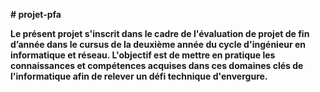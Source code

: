 **# projet-pfa**

**Le présent projet s'inscrit dans le cadre de l'évaluation de projet de fin d’année dans le cursus de la deuxième année du cycle d'ingénieur en informatique et réseau. L'objectif est de mettre en pratique les connaissances et compétences acquises dans ces domaines clés de l'informatique afin de relever un défi technique d'envergure.**
